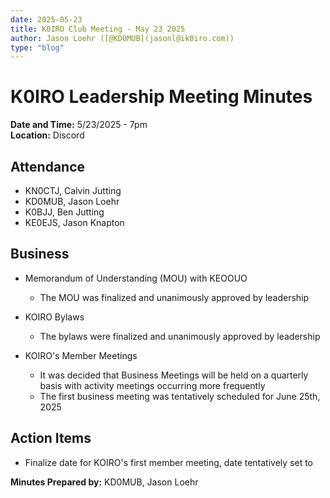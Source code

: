 ```yaml
---
date: 2025-05-23
title: K0IRO Club Meeting - May 23 2025
author: Jason Loehr ([@KD0MUB](jasonl@ik0iro.com))
type: "blog"
---
```


# K0IRO Leadership Meeting Minutes

**Date and Time:** 5/23/2025 - 7pm  
**Location:** Discord

## Attendance
- KN0CTJ, Calvin Jutting  
- KD0MUB, Jason Loehr  
- K0BJJ, Ben Jutting  
- KE0EJS, Jason Knapton

## Business
- Memorandum of Understanding (MOU) with KEOOUO  
  - The MOU was finalized and unanimously approved by leadership

- KOIRO Bylaws  
  - The bylaws were finalized and unanimously approved by leadership

- KOIRO's Member Meetings  
  - It was decided that Business Meetings will be held on a quarterly basis with activity meetings occurring more frequently  
  - The first business meeting was tentatively scheduled for June 25th, 2025

## Action Items
- Finalize date for KOIRO's first member meeting, date tentatively set to

**Minutes Prepared by:** KD0MUB, Jason Loehr